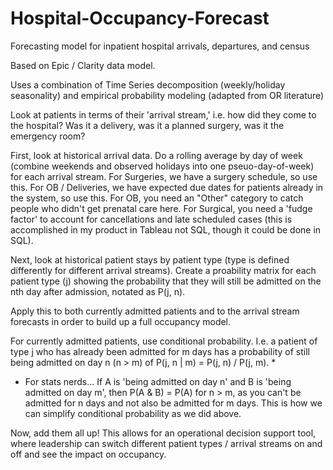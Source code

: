 # Hospital-Occupancy-Forecast
Forecasting model for inpatient hospital arrivals, departures, and census

Based on Epic / Clarity data model.

Uses a combination of Time Series decomposition (weekly/holiday seasonality) and empirical probability modeling (adapted from OR literature)

Look at patients in terms of their 'arrival stream,' i.e. how did they come to the hospital? Was it a delivery, was it a planned surgery, was it the emergency room?

First, look at historical arrival data. Do a rolling average by day of week (combine weekends and observed holidays into one pseuo-day-of-week) for each arrival stream. 
For Surgeries, we have a surgery schedule, so use this. For OB / Deliveries, we have expected due dates for patients already in the system, so use this. For OB, you need an "Other" category to catch people who didn't get prenatal care here. For Surgical, you need a 'fudge factor' to account for cancellations and late scheduled cases (this is accomplished in my product in Tableau not SQL, though it could be done in SQL).

Next, look at historical patient stays by patient type (type is defined differently for different arrival streams). Create a proability matrix for each patient type (j) showing the probability that they will still be admitted on the nth day after admission, notated as P(j, n). 

Apply this to both currently admitted patients and to the arrival stream forecasts in order to build up a full occupancy model. 

For currently admitted patients, use conditional probability. I.e. a patient of type j who has already been admitted for m days has a probability of still being admitted on day n (n > m) of P(j, n | m) = P(j, n) / P(j, m). *

* For stats nerds... If A is 'being admitted on day n' and B is 'being admitted on day m', then P(A & B) = P(A) for n > m, as you can't be admitted for n days and not also be admitted for m days. This is how we can simplify conditional probability as we did above.

Now, add them all up! This allows for an operational decision support tool, where leadership can switch different patient types / arrival streams on and off and see the impact on occupancy.
